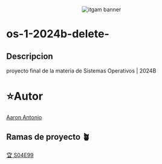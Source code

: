 <center><img scr="/workspaces/os-1-2024b-delete-/md/imagenes/itgam.jpg"  alt="itgam banner"></center>

# os-1-2024b-delete-
## Descripcion 
proyecto final de la materia de Sistemas Operativos | 2024B 

# ⭐Autor 
[Aaron Antonio](https://github.com/bigguzman00)

## Ramas de proyecto 🪴
[🏆 S04E99](#) 